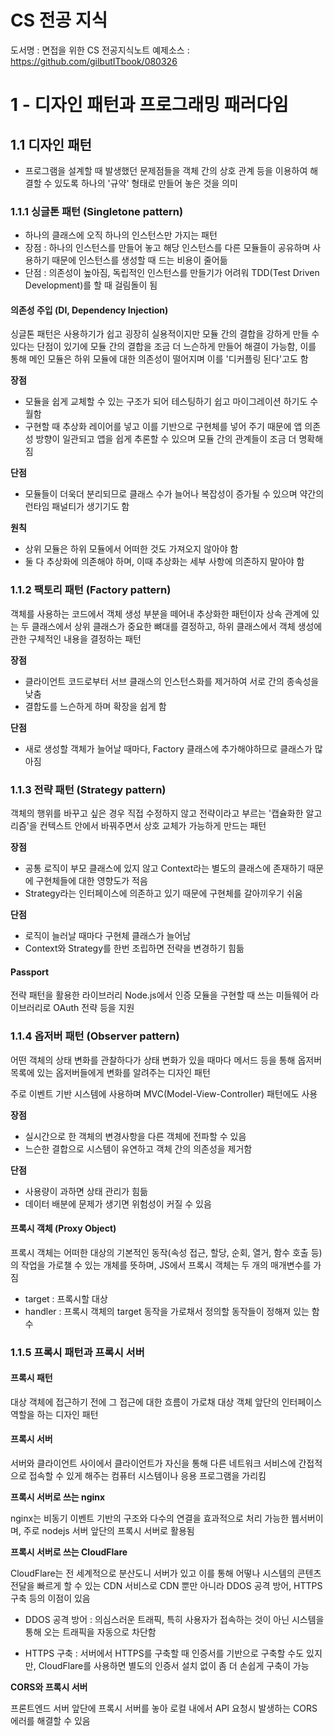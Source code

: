 # CS 전공 지식

도서명 : 면접을 위한 CS 전공지식노트
예제소스 : https://github.com/gilbutITbook/080326

# 1 - 디자인 패턴과 프로그래밍 패러다임

## 1.1 디자인 패턴

- 프로그램을 설계할 때 발생했던 문제점들을 객체 간의 상호 관계 등을 이용하여 해결할 수 있도록 하나의 '규약' 형태로 만들어 놓은 것을 의미

### 1.1.1 싱글톤 패턴 (Singletone pattern)

- 하나의 클래스에 오직 하나의 인스턴스만 가지는 패턴
- 장점 : 하나의 인스턴스를 만들어 놓고 해당 인스턴스를 다른 모듈들이 공유하며 사용하기 때문에 인스턴스를 생성할 때 드는 비용이 줄어듦
- 단점 : 의존성이 높아짐, 독립적인 인스턴스를 만들기가 어려워 TDD(Test Driven Development)를 할 때 걸림돌이 됨

#### 의존성 주입 (DI, Dependency Injection)

싱글톤 패턴은 사용하기가 쉽고 굉장히 실용적이지만 모듈 간의 결합을 강하게 만들 수 있다는 단점이 있기에 모듈 간의 결합을 조금 더 느슨하게 만들어 해결이 가능함, 이를 통해 메인 모듈은 하위 모듈에 대한 의존성이 떨어지며 이를 '디커플링 된다'고도 함

**장점**

- 모듈을 쉽게 교체할 수 있는 구조가 되어 테스팅하기 쉽고 마이그레이션 하기도 수월함
- 구현할 때 추상화 레이어를 넣고 이를 기반으로 구현체를 넣어 주기 때문에 앱 의존성 방향이 일관되고 앱을 쉽게 추론할 수 있으며 모듈 간의 관계들이 조금 더 명확해짐

**단점**

- 모듈들이 더욱더 분리되므로 클래스 수가 늘어나 복잡성이 증가될 수 있으며 약간의 런타임 패널티가 생기기도 함

**원칙**

- 상위 모듈은 하위 모듈에서 어떠한 것도 가져오지 않아야 함
- 둘 다 추상화에 의존해야 하며, 이때 추상화는 세부 사항에 의존하지 말아야 함

### 1.1.2 팩토리 패턴 (Factory pattern)

객체를 사용하는 코드에서 객체 생성 부분을 떼어내 추상화한 패턴이자 상속 관계에 있는 두 클래스에서 상위 클래스가 중요한 뼈대를 결정하고, 하위 클래스에서 객체 생성에 관한 구체적인 내용을 결정하는 패턴

**장점**

- 클라이언트 코드로부터 서브 클래스의 인스턴스화를 제거하여 서로 간의 종속성을 낮춤
- 결합도를 느슨하게 하며 확장을 쉽게 함

**단점**

- 새로 생성할 객체가 늘어날 때마다, Factory 클래스에 추가해야하므로 클래스가 많아짐

### 1.1.3 전략 패턴 (Strategy pattern)

객체의 행위를 바꾸고 싶은 경우 직접 수정하지 않고 전략이라고 부르는 '캡슐화한 알고리즘'을 컨텍스트 안에서 바꿔주면서 상호 교체가 가능하게 만드는 패턴

**장점**

- 공통 로직이 부모 클래스에 있지 않고 Context라는 별도의 클래스에 존재하기 때문에 구현체들에 대한 영향도가 적음
- Strategy라는 인터페이스에 의존하고 있기 때문에 구현체를 갈아끼우기 쉬움

**단점**

- 로직이 늘러날 때마다 구현체 클래스가 늘어남
- Context와 Strategy를 한번 조립하면 전략을 변경하기 힘듦

#### Passport

전략 패턴을 활용한 라이브러리
Node.js에서 인증 모듈을 구현할 때 쓰는 미들웨어 라이브러리로 OAuth 전략 등을 지원

### 1.1.4 옵저버 패턴 (Observer pattern)

어떤 객체의 상태 변화를 관찰하다가 상태 변화가 있을 때마다 메서드 등을 통해 옵저버 목록에 있는 옵저버들에게 변화를 알려주는 디자인 패턴

주로 이벤트 기반 시스템에 사용하며 MVC(Model-View-Controller) 패턴에도 사용

**장점**

- 실시간으로 한 객체의 변경사항을 다른 객체에 전파할 수 있음
- 느슨한 결합으로 시스템이 유연하고 객체 간의 의존성을 제거함

**단점**

- 사용량이 과하면 상태 관리가 힘듦
- 데이터 배분에 문제가 생기면 위험성이 커질 수 있음

#### 프록시 객체 (Proxy Object)

프록시 객체는 어떠한 대상의 기본적인 동작(속성 접근, 할당, 순회, 열거, 함수 호출 등)의 작업을 가로챌 수 있는 개체를 뜻하며, JS에서 프록시 객체는 두 개의 매개변수를 가짐

- target : 프록시할 대상
- handler : 프록시 객체의 target 동작을 가로채서 정의할 동작들이 정해져 있는 함수

### 1.1.5 프록시 패턴과 프록시 서버

#### 프록시 패턴

대상 객체에 접근하기 전에 그 접근에 대한 흐름이 가로채 대상 객체 앞단의 인터페이스 역할을 하는 디자인 패턴

#### 프록시 서버

서버와 클라이언트 사이에서 클라이언트가 자신을 통해 다른 네트워크 서비스에 간접적으로 접속할 수 있게 해주는 컴퓨터 시스템이나 응용 프로그램을 가리킴

**프록시 서버로 쓰는 nginx**

nginx는 비동기 이벤트 기반의 구조와 다수의 연결을 효과적으로 처리 가능한 웹서버이며, 주로 nodejs 서버 앞단의 프록시 서버로 활용됨

**프록시 서버로 쓰는 CloudFlare**

CloudFlare는 전 세계적으로 분산도니 서버가 있고 이를 통해 어떻나 시스템의 콘텐츠 전달을 빠르게 할 수 있는 CDN 서비스로 CDN 뿐만 아니라 DDOS 공격 방어, HTTPS 구축 등의 이점이 있음

- DDOS 공격 방어 : 의심스러운 트래픽, 특히 사용자가 접속하는 것이 아닌 시스템을 통해 오는 트래픽을 자동으로 차단함

- HTTPS 구축 : 서버에서 HTTPS를 구축할 때 인증서를 기반으로 구축할 수도 있지만, CloudFlare를 사용하면 별도의 인증서 설치 없이 좀 더 손쉽게 구축이 가능

**CORS와 프록시 서버**

프론트엔드 서버 앞단에 프록시 서버를 놓아 로컬 내에서 API 요청시 발생하는 CORS 에러를 해결할 수 있음
